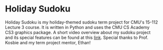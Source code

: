 # Holiday Sudoku
Holiday Sudoku is my holiday-themed sudoku term project for CMU's 15-112 Lecture 3 course. It is written in Python and uses the CMU CS Academy CS3 graphics package. A short video overview about my sudoku project and its special features can be found at this [link](https://www.loom.com/share/0f1516868dbc434aad9f09f96f8942da). Special thanks to Prof. Kosbie and my term project mentor, Ethan!
